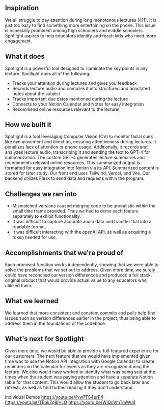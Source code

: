 ## Inspiration
We all struggle to pay attention during long monotonous lectures (411). It is just too easy to find something more entertaining on the phone. This issue is especially prominent among high schoolers and middle schoolers. Spotlight aspires to help educators identify and reach kids who need more engagement. 
## What it does
Spotlight is a powerful tool designed to illuminate the key points in any lecture. Spotlight does all of the following:
- Tracks your attention during lectures and gives you feedback
- Records lecture audio and compiles it into structured and annotated notes about the subject
- Tracks important due dates mentioned during the lecture
- Connects to your Notion Calendar and Notes for easy integration
- Recommend online resources relevant to the lecture!
## How we built it
Spotlight is a tool leveraging Computer Vision (CV) to monitor facial cues like eye movement and direction, ensuring attentiveness during lectures. It penalizes lack of attention or phone usage. Additionally, it records and analyzes lecture audio, transcribing it and sending the text to GPT-4 for summarization. The custom GPT-4 generates lecture summaries and recommends relevant online resources. This summarized output is formatted for easy integration into Notion via its API. Summarized content is stored for later study. Our front end uses Tailwind, Vercel, and Vite. Our backend utilizes Flask to send data and requests within the program. 
## Challenges we ran into
- Mismatched versions caused merging code to be unrealistic within the small time frame provided. Thus we had to demo each feature separately to exhibit functionality. 
- It was difficult to capture accurate audio data and transfer that into a readable format. 
- It was difficult interacting with the openAI API, as well as acquiring a token needed for use. 
## Accomplishments that we're proud of
Each promised function works independently, showing that we were able to solve the problems that we set out to address. Given more time, we surely could have reconciled our version differences and produced a full stack, original product that would provide actual value to any educators who utilized them. 
## What we learned
We learned that more consistent and constant commits and pulls help find issues such as version differences earlier in the project, thus being able to address them in the foundations of the codebase. 
## What's next for Spotlight
Given more time, we would be able to provide a full-featured experience for our customers. The next feature that we would have implemented given time was to use the Notion API integration with Google Calendar to create reminders on the calendar for events as they are recognized during the lecture. We also would have worked to identify what was being said at the times when the student was paying attention and have a separate Notion table for that content. This would allow the student to go back later and refresh, as well as find further reading if they don't understand. 



Individual Demos
https://youtu.be/iNw7TS4urF4
https://youtu.be/TEokZp9jHLQ
https://youtu.be/WIQoVmTmWu4
